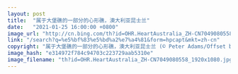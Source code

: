 ```yaml
---
layout: post
title:  "属于大堡礁的一部分的心形礁，澳大利亚昆士兰"
date:   "2021-01-25 16:00:00 +0800"
image_url: "http://cn.bing.com/th?id=OHR.HeartAustralia_ZH-CN7049080558_1920x1080.jpg&rf=LaDigue_1920x1080.jpg&pid=hp"
link: "/search?q=%e5%bf%83%e5%bd%a2%e7%a4%81&form=hpcapt&mkt=zh-cn"
copyright: "属于大堡礁的一部分的心形礁，澳大利亚昆士兰 (© Peter Adams/Offset by Shutterstock)"
image_hash: "e314972f784c94703c223729aab5310e"
image_filename: "th?id=OHR.HeartAustralia_ZH-CN7049080558_1920x1080.jpg&rf=LaDigue_1920x1080.jpg&pid=hp"
---
```

